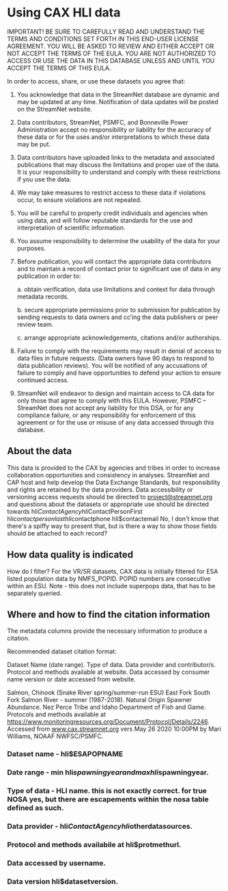 # Using CAX HLI data
IMPORTANT! BE SURE TO CAREFULLY READ AND UNDERSTAND THE TERMS AND CONDITIONS SET FORTH IN THIS END-USER LICENSE AGREEMENT. YOU WILL BE ASKED TO REVIEW AND EITHER ACCEPT OR NOT ACCEPT THE TERMS OF THE EULA. YOU ARE NOT AUTHORIZED TO ACCESS OR USE THE DATA IN THIS DATABASE UNLESS AND UNTIL YOU ACCEPT THE TERMS OF THIS EULA.

In order to access, share, or use these datasets you agree that:

1. You acknowledge that data in the StreamNet database are dynamic and may be updated at any time. Notification of data updates will be posted on the StreamNet website.

2. Data contributors, StreamNet, PSMFC, and Bonneville Power Administration accept no responsibility or liability for the accuracy of these data or for the uses and/or interpretations to which these data may be put.

3. Data contributors have uploaded links to the metadata and associated publications that may discuss the limitations and proper use of the data. It is your responsibility to understand and comply with these restrictions if you use the data.

4. We may take measures to restrict access to these data if violations occur, to ensure violations are not repeated.

5. You will be careful to properly credit individuals and agencies when using data, and will follow reputable standards for the use and interpretation of scientific information.

6. You assume responsibility to determine the usability of the data for your purposes.

7. Before publication, you will contact the appropriate data contributors and to maintain a record of contact prior to significant use of data in any publication in order to:

    a. obtain verification, data use limitations and context for data through metadata records.

    b. secure appropriate permissions prior to submission for publication by sending requests to data owners and cc’ing the data publishers or peer review team.

    c. arrange appropriate acknowledgements, citations and/or authorships.

8. Failure to comply with the requirements may result in denial of access to data files in future requests. (Data owners have 90 days to respond to data publication reviews). You will be notified of any accusations of failure to comply and have opportunities to defend your action to ensure continued access.

9. StreamNet will endeavor to design and maintain access to CA data for only those that agree to comply with this EULA. However, PSMFC – StreamNet does not accept any liability for this DSA, or for any compliance failure, or any responsibility for enforcement of this agreement or for the use or misuse of any data accessed through this database.

## About the data

This data is provided to the CAX by agencies and tribes in order to increase collaboration opportunities and consistency in analyses. StreamNet and CAP host and help develop the Data Exchange Standards, but responsibility and rights are retained by the data providers. Data accessibility or versioning access requests should be directed to project@streamnet.org and questions about the datasets or appropriate use should be directed towards hli$ContactAgency hli$ContactPersonFirst hli$contactpersonlast hli$contactphone hli$contactemail No, I don't know that there's a spiffy way to present that, but is there a way to show those fields should be attached to each record?

## How data quality is indicated
How do I filter?
For the VR/SR datasets, CAX data is initially filtered for ESA listed population data by NMFS_POPID. POPID numbers are consecutive within an ESU. Note - this does not include superpops data, that has to be separately queried.



## Where and how to find the citation information

The metadata columns provide the necessary information to produce a citation.

Recommended dataset citation format:

Dataset Name (date range). Type of data. Data provider and contributor/s. Protocol and methods available at website. Data accessed by consumer name version or date accessed from website. 

Salmon, Chinook (Snake River spring/summer-run ESU) East Fork South Fork Salmon River - summer (1987-2018). Natural Origin Spawner Abundance. Nez Perce Tribe and Idaho Department of Fish and Game. Protocols and methods available at https://www.monitoringresources.org/Document/Protocol/Details/2246. Accessed from www.cax.streamnet.org vers May 26 2020 10:00PM by Mari Williams, NOAAF NWFSC/PSMFC.



### Dataset name - hli$ESAPOPNAME 
### Date range - min hli$spawningyear and max hli$spawningyear.
### Type of data - HLI name. this is not exactly correct. for true NOSA yes, but there are escapements within the nosa table defined as such.
### Data provider - hli$ContactAgency hli$otherdatasources.
### Protocol and methods availabile at hli$protmethurl.
### Data accessed by username.
### Data version hli$datasetversion.
